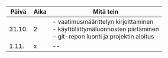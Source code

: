 Päivä | Aika | Mitä tein
--- | --- | ---
31.10. | 2 | - vaatimusmäärittelyn kirjoittaminen<br> - käyttöliittymäluonnosten piirtäminen<br> - git-repon luonti ja projektin aloitus
1.11. | x | --
